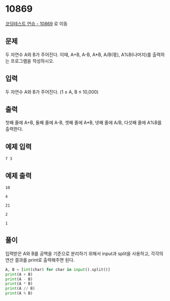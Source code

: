 # 10869

[코딩테스트 연습 - 10869][1] 로 이동

## 문제

두 자연수 A와 B가 주어진다. 이때, A+B, A-B, A\*B, A/B(몫), A%B(나머지)를 출력하는 프로그램을 작성하시오.

## 입력

두 자연수 A와 B가 주어진다. (1 ≤ A, B ≤ 10,000)

## 출력

첫째 줄에 A+B, 둘째 줄에 A-B, 셋째 줄에 A\*B, 넷째 줄에 A/B, 다섯째 줄에 A%B를 출력한다.

## 예제 입력

```
7 3
```

## 예제 출력

```
10

4

21

2

1
```

## 풀이

입력받은 A와 B를 공백을 기준으로 분리하기 위해서 input과 split을 사용하고,
각각의 연산 결과를 print로 출력해주면 된다.

```python
A, B = [int(char) for char in input().split()]
print(A + B)
print(A - B)
print(A * B)
print(A // B)
print(A % B)

```

[1]: https://www.acmicpc.net/problem/10869
